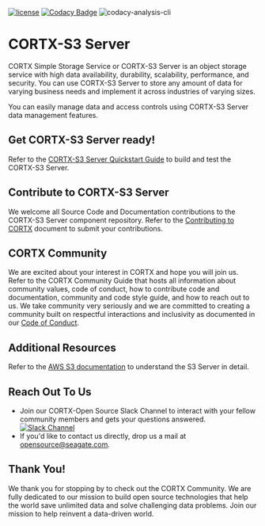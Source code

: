 [![ license](https://img.shields.io/badge/License-Apache%202.0-blue.svg)](https://github.com/Seagate/EOS-Sandbox/blob/master/LICENSE) 
[![Codacy Badge](https://app.codacy.com/project/badge/Grade/126c12088f864210931bd550f53e8001)](https://www.codacy.com?utm_source=github.com&amp;utm_medium=referral&amp;utm_content=Seagate/cortx-s3server&amp;utm_campaign=Badge_Grade)
![codacy-analysis-cli](https://github.com/Seagate/EOS-Sandbox/workflows/codacy-analysis-cli/badge.svg)

# CORTX-S3 Server

CORTX Simple Storage Service or CORTX-S3 Server is an object storage service with high data availability, durability, scalability, performance, and security. You can use CORTX-S3 Server to store any amount of data for varying business needs and implement it across industries of varying sizes.

You can easily manage data and access controls using CORTX-S3 Server data management features.

## Get CORTX-S3 Server ready!

Refer to the [CORTX-S3 Server Quickstart Guide](https://github.com/Seagate/cortx-s3server/blob/dev/docs/CORTX-S3%20Server%20Quick%20Start%20Guide.md) to build and test the CORTX-S3 Server.

## Contribute to CORTX-S3 Server

We welcome all Source Code and Documentation contributions to the CORTX-S3 Server component repository. Refer to the [Contributing to CORTX](https://github.com/Seagate/cortx-s3server/blob/dev/docs/ContributingToCortxS3.md) document to submit your contributions.

## CORTX Community

We are excited about your interest in CORTX and hope you will join us. Refer to the CORTX Community Guide <link placeholder> that hosts all information about community values, code of conduct, how to contribute code and documentation, community and code style guide, and how to reach out to us. We take community very seriously and we are committed to creating a community built on respectful interactions and inclusivity as documented in our [Code of Conduct](https://github.com/Seagate/cortx/blob/main/CODE_OF_CONDUCT.md).

## Additional Resources

Refer to the [AWS S3 documentation](https://docs.aws.amazon.com/AmazonS3/latest/dev/Introduction.html) to understand the S3 Server in detail.

## Reach Out To Us

- Join our CORTX-Open Source Slack Channel to interact with your fellow community members and gets your questions answered. [![Slack Channel](https://img.shields.io/badge/chat-on%20Slack-blue)](https://join.slack.com/t/cortxcommunity/shared_invite/zt-femhm3zm-yiCs5V9NBxh89a_709FFXQ?)
- If you'd like to contact us directly, drop us a mail at opensource@seagate.com.

## Thank You!

We thank you for stopping by to check out the CORTX Community. We are fully dedicated to our mission to build open source technologies that help the world save unlimited data and solve challenging data problems. Join our mission to help reinvent a data-driven world.
